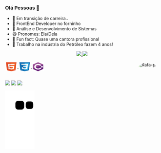 ### Olá Pessoas 🌈

- 🚀 Em transição de carreira..
- 🔭 FrontEnd Developer no forninho
- 📖 Análise e Desenvolvimento de Sistemas
- 😄 Pronomes: Ela/Dela
- 🎤 Fun fact: Quase uma cantora profissional
- 🚢 Trabalho na indústria do Petróleo fazem 4 anos! 

<div align="center">
  <a href="https://github.com/victoriafredman">
  <img height="150em" src="https://github-readme-stats.vercel.app/api?username=victoriafredman&show_icons=true&theme=radical&include_all_commits=true&count_private=true"/>
  <img height="150em" src="https://github-readme-stats.vercel.app/api/top-langs/?username=victoriafredman&layout=compact&langs_count=7&theme=radical"/>
</div>
  
  <div style="display: inline_block"><br>
  <img align="center" alt="Victoria-HTML" height="30" width="40" src="https://raw.githubusercontent.com/devicons/devicon/master/icons/html5/html5-original.svg">
  <img align="center" alt="Victoria-CSS" height="30" width="40" src="https://raw.githubusercontent.com/devicons/devicon/master/icons/css3/css3-original.svg">
  <img align="center" alt="Victoria-Csharp" height="30" width="40" src="https://raw.githubusercontent.com/devicons/devicon/master/icons/csharp/csharp-original.svg">
  <img align="right" alt="Rafa-pic" height="150" style="border-radius:50px;" src="https://picrew.me/shareImg/org/202207/338224_vRL6NVlV.png">
</div>

  ##
 
<div> 
  <a href="https://instagram.com/victoriafredman" target="_blank"> <img src="https://img.shields.io/badge/-Instagram-%23E4405F?style=for-the-badge&logo=instagram&logoColor=white"></a>
  <a href = "mailto:vitoriafredman@gmail.com" target="_blank"> <img src="https://img.shields.io/badge/-Gmail-%23333?style=for-the-badge&logo=gmail&logoColor=white" target="_blank"></a>
  <a href="https://www.linkedin.com/in/vit%C3%B3ria-fredman-39140513a" target="_blank"> <img src="https://img.shields.io/badge/-LinkedIn-%230077B5?style=for-the-badge&logo=linkedin&logoColor=white"></a> 
 
  ![Snake animation](https://github.com/rafaballerini/rafaballerini/blob/output/github-contribution-grid-snake.svg)
 
</div>
